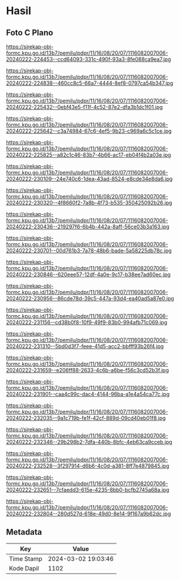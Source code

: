 # Hasil

## Foto C Plano

https://sirekap-obj-formc.kpu.go.id/13b7/pemilu/pdpr/11/16/08/20/07/1116082007006-20240222-224453--ccd64093-331c-490f-93a3-8fe088ca9ea7.jpg

https://sirekap-obj-formc.kpu.go.id/13b7/pemilu/pdpr/11/16/08/20/07/1116082007006-20240222-224838--460cc8c5-66a7-4444-8ef8-0797ca54b347.jpg

https://sirekap-obj-formc.kpu.go.id/13b7/pemilu/pdpr/11/16/08/20/07/1116082007006-20240222-225432--0ebf43e5-f11f-4c52-87e2-dfa3b1dc1f01.jpg

https://sirekap-obj-formc.kpu.go.id/13b7/pemilu/pdpr/11/16/08/20/07/1116082007006-20240222-225642--c3a74984-67c6-4ef5-9b23-c969a6c5c1ce.jpg

https://sirekap-obj-formc.kpu.go.id/13b7/pemilu/pdpr/11/16/08/20/07/1116082007006-20240222-225825--a82c1c46-83b7-4b66-ac17-eb04f4b2a03e.jpg

https://sirekap-obj-formc.kpu.go.id/13b7/pemilu/pdpr/11/16/08/20/07/1116082007006-20240222-230109--24e740c6-1dea-43ad-8524-e8cde34e8da6.jpg

https://sirekap-obj-formc.kpu.go.id/13b7/pemilu/pdpr/11/16/08/20/07/1116082007006-20240222-230320--4f8660f2-7a8b-4f73-b535-350425092b26.jpg

https://sirekap-obj-formc.kpu.go.id/13b7/pemilu/pdpr/11/16/08/20/07/1116082007006-20240222-230436--219297f6-6b4b-442a-8aff-56ce03b3a163.jpg

https://sirekap-obj-formc.kpu.go.id/13b7/pemilu/pdpr/11/16/08/20/07/1116082007006-20240222-230701--00d761b3-7a78-48b6-bade-5a58225db78c.jpg

https://sirekap-obj-formc.kpu.go.id/13b7/pemilu/pdpr/11/16/08/20/07/1116082007006-20240222-230846--620eee57-12df-4a0e-9c17-b38ee7ad60ec.jpg

https://sirekap-obj-formc.kpu.go.id/13b7/pemilu/pdpr/11/16/08/20/07/1116082007006-20240222-230956--86cde78d-39c5-447a-93d4-ea40ad5a87e0.jpg

https://sirekap-obj-formc.kpu.go.id/13b7/pemilu/pdpr/11/16/08/20/07/1116082007006-20240222-231156--cd38b0f8-10f9-49f9-83b0-994afb71c069.jpg

https://sirekap-obj-formc.kpu.go.id/13b7/pemilu/pdpr/11/16/08/20/07/1116082007006-20240222-231310--5bd0d3f7-feee-41d5-acc2-bbfff93b26f4.jpg

https://sirekap-obj-formc.kpu.go.id/13b7/pemilu/pdpr/11/16/08/20/07/1116082007006-20240222-231659--e206ff88-2633-4c6b-a6be-f56c3cd52b3f.jpg

https://sirekap-obj-formc.kpu.go.id/13b7/pemilu/pdpr/11/16/08/20/07/1116082007006-20240222-231901--caa4c99c-dac4-4144-96ba-a1e4a54ca77c.jpg

https://sirekap-obj-formc.kpu.go.id/13b7/pemilu/pdpr/11/16/08/20/07/1116082007006-20240222-232035--9a1c719b-fe1f-42cf-889d-09cd40eb01f8.jpg

https://sirekap-obj-formc.kpu.go.id/13b7/pemilu/pdpr/11/16/08/20/07/1116082007006-20240222-232346--29b298b2-7dfa-440b-8bfc-4eb63ca9cceb.jpg

https://sirekap-obj-formc.kpu.go.id/13b7/pemilu/pdpr/11/16/08/20/07/1116082007006-20240222-232528--3f297914-d6b6-4c0d-a381-8ff7e4879845.jpg

https://sirekap-obj-formc.kpu.go.id/13b7/pemilu/pdpr/11/16/08/20/07/1116082007006-20240222-232651--7cfaedd3-615e-4235-8bb0-bcfb2745a68a.jpg

https://sirekap-obj-formc.kpu.go.id/13b7/pemilu/pdpr/11/16/08/20/07/1116082007006-20240222-232804--280d527d-618e-49d0-8e14-9f167a9b62dc.jpg


## Metadata

| Key        | Value               |
| ---------- | ------------------- |
| Time Stamp | 2024-03-02 19:03:46 |
| Kode Dapil | 1102                |



